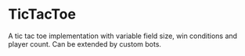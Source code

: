 # TicTacToe
A tic tac toe implementation with variable field size, win conditions and player count. Can be extended by custom bots.